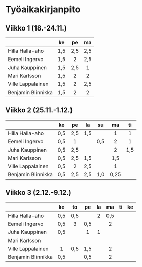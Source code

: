# Työaikakirjanpito


## Viikko 1 (18.-24.11.)

|                    | ke  | pe  | ma  |                                          
| -------------------|:---:|:---:|:---:| 
| Hilla Halla-aho    | 1,5 | 2,5 | 2,5 |
| Eemeli Ingervo     | 1,5 |  2  | 2,5 |
| Juha Kauppinen     | 1,5 | 2,5 |  1  |
| Mari Karlsson      | 1,5 |  2  |  2  |
| Ville Lappalainen  | 1,5 |  2  | 2,5 |
| Benjamin Blinnikka | 1,5 |  2  |  2  |


## Viikko 2 (25.11.-1.12.)

|                    | ke  | pe  | la  | su  | ma  | ti  |                             
| -------------------|:---:|:---:|:---:|:---:|:---:|:---:|
| Hilla Halla-aho    | 0,5 | 2,5 | 1,5 |     |  1  |  1  |
| Eemeli Ingervo     | 0,5 |  1  |     | 0,5 |  2  |  1  |
| Juha Kauppinen     | 0,5 | 2,5 |     |     |  2  | 1,5 |
| Mari Karlsson      | 0,5 | 2,5 | 1,5 |     | 1,5 |     |
| Ville Lappalainen  | 0,5 | 2   | 2,5 |     | 1   |     |
| Benjamin Blinnikka | 0,5 | 2,5 | 2,5 | 1,0 | 0,25|     |


## Viikko 3 (2.12.-9.12.)

|                    | ke  | to  | pe  | la  | ma  | ti  | ke  |                             
| -------------------|:---:|:---:|:---:|:---:|:---:|:---:|:---:|
| Hilla Halla-aho    | 0,5 | 0,5 |     |  2  | 0,5 |     |     |
| Eemeli Ingervo     | 0,5 |  3  | 0,5 |     |  2  |     |     |
| Juha Kauppinen     | 0,5 |     |  1  |  1  |     |     |     |
| Mari Karlsson      |     |     |     |     |     |     |     |
| Ville Lappalainen  | 1   | 0,5 | 1,5 |     |  2  |     |     |
| Benjamin Blinnikka | 0,5 |     | 0,5 |     |  2  |     |     |
